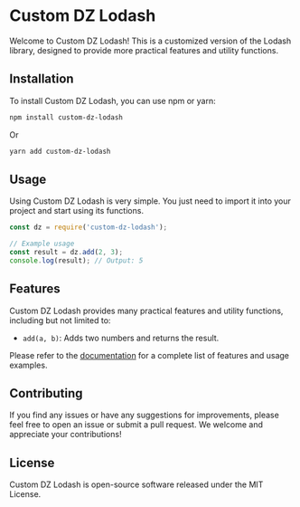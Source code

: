 # Custom DZ Lodash

Welcome to Custom DZ Lodash! This is a customized version of the Lodash library, designed to provide more practical features and utility functions.

## Installation

To install Custom DZ Lodash, you can use npm or yarn:

```bash
npm install custom-dz-lodash
```

Or

```bash
yarn add custom-dz-lodash
```

## Usage

Using Custom DZ Lodash is very simple. You just need to import it into your project and start using its functions.

```javascript
const dz = require('custom-dz-lodash');

// Example usage
const result = dz.add(2, 3);
console.log(result); // Output: 5
```

## Features

Custom DZ Lodash provides many practical features and utility functions, including but not limited to:

- `add(a, b)`: Adds two numbers and returns the result.

Please refer to the [documentation](https://github.com/dingzc2450/custom-dz-lodash/wiki) for a complete list of features and usage examples.

## Contributing

If you find any issues or have any suggestions for improvements, please feel free to open an issue or submit a pull request. We welcome and appreciate your contributions!

## License

Custom DZ Lodash is open-source software released under the MIT License.
